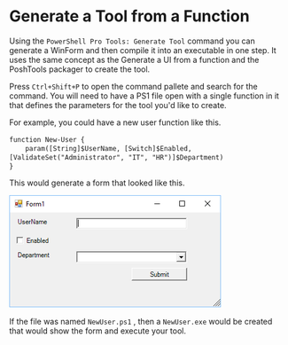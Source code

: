 # Generate a Tool from a Function

Using the `PowerShell Pro Tools: Generate Tool` command you can generate a WinForm and then compile it into an executable in one step. It uses the same concept as the Generate a UI from a function and the PoshTools packager to create the tool.

Press `Ctrl+Shift+P` to open the command pallete and search for the command. You will need to have a PS1 file open with a single function in it that defines the parameters for the tool you'd like to create. 

For example, you could have a new user function like this. 

```text
function New-User {
    param([String]$UserName, [Switch]$Enabled, [ValidateSet("Administrator", "IT", "HR")]$Department)
}
```

This would generate a form that looked like this. 

![Auto-generated UI](../../.gitbook/assets/image%20%285%29.png)

If the file was named `NewUser.ps1` , then a `NewUser.exe` would be created that would show the form and execute your tool. 

